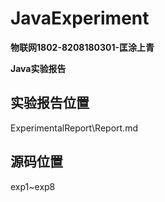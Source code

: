 # JavaExperiment

**物联网1802-8208180301-匡涂上青**

**Java实验报告**



## 实验报告位置
ExperimentalReport\Report.md

## 源码位置
exp1~exp8
